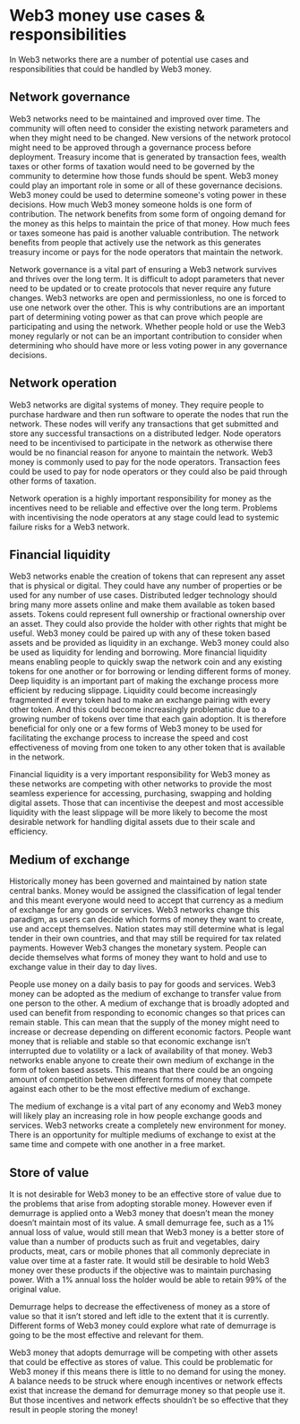 # Web3 money use cases & responsibilities

In Web3 networks there are a number of potential use cases and responsibilities that could be handled by Web3 money.



## Network governance

Web3 networks need to be maintained and improved over time. The community will often need to consider the existing network parameters and when they might need to be changed. New versions of the network protocol might need to be approved through a governance process before deployment. Treasury income that is generated by transaction fees, wealth taxes or other forms of taxation would need to be governed by the community to determine how those funds should be spent. Web3 money could play an important role in some or all of these governance decisions. Web3 money could be used to determine someone's voting power in these decisions. How much Web3 money someone holds is one form of contribution. The network benefits from some form of ongoing demand for the money as this helps to maintain the price of that money. How much fees or taxes someone has paid is another valuable contribution. The network benefits from people that actively use the network as this generates treasury income or pays for the node operators that maintain the network.

Network governance is a vital part of ensuring a Web3 network survives and thrives over the long term. It is difficult to adopt parameters that never need to be updated or to create protocols that never require any future changes. Web3 networks are open and permissionless, no one is forced to use one network over the other. This is why contributions are an important part of determining voting power as that can prove which people are participating and using the network. Whether people hold or use the Web3 money regularly or not can be an important contribution to consider when determining who should have more or less voting power in any governance decisions.



## Network operation

Web3 networks are digital systems of money. They require people to purchase hardware and then run software to operate the nodes that run the network. These nodes will verify any transactions that get submitted and store any successful transactions on a distributed ledger. Node operators need to be incentivised to participate in the network as otherwise there would be no financial reason for anyone to maintain the network. Web3 money is commonly used to pay for the node operators. Transaction fees could be used to pay for node operators or they could also be paid through other forms of taxation.

Network operation is a highly important responsibility for money as the incentives need to be reliable and effective over the long term. Problems with incentivising the node operators at any stage could lead to systemic failure risks for a Web3 network.



## Financial liquidity

Web3 networks enable the creation of tokens that can represent any asset that is physical or digital. They could have any number of properties or be used for any number of use cases. Distributed ledger technology should bring many more assets online and make them available as token based assets. Tokens could represent full ownership or fractional ownership over an asset. They could also provide the holder with other rights that might be useful. Web3 money could be paired up with any of these token based assets and be provided as liquidity in an exchange. Web3 money could also be used as liquidity for lending and borrowing. More financial liquidity means enabling people to quickly swap the network coin and any existing tokens for one another or for borrowing or lending different forms of money. Deep liquidity is an important part of making the exchange process more efficient by reducing slippage. Liquidity could become increasingly fragmented if every token had to make an exchange pairing with every other token. And this could become increasingly problematic due to a growing number of tokens over time that each gain adoption. It is therefore beneficial for only one or a few forms of Web3 money to be used for facilitating the exchange process to increase the speed and cost effectiveness of moving from one token to any other token that is available in the network.

Financial liquidity is a very important responsibility for Web3 money as these networks are competing with other networks to provide the most seamless experience for accessing, purchasing, swapping and holding digital assets. Those that can incentivise the deepest and most accessible liquidity with the least slippage will be more likely to become the most desirable network for handling digital assets due to their scale and efficiency.



## Medium of exchange

Historically money has been governed and maintained by nation state central banks. Money would be assigned the classification of legal tender and this meant everyone would need to accept that currency as a medium of exchange for any goods or services. Web3 networks change this paradigm, as users can decide which forms of money they want to create, use and accept themselves. Nation states may still determine what is legal tender in their own countries, and that may still be required for tax related payments. However Web3 changes the monetary system. People can decide themselves what forms of money they want to hold and use to exchange value in their day to day lives.

People use money on a daily basis to pay for goods and services. Web3 money can be adopted as the medium of exchange to transfer value from one person to the other. A medium of exchange that is broadly adopted and used can benefit from responding to economic changes so that prices can remain stable. This can mean that the supply of the money might need to increase or decrease depending on different economic factors. People want money that is reliable and stable so that economic exchange isn’t interrupted due to volatility or a lack of availability of that money. Web3 networks enable anyone to create their own medium of exchange in the form of token based assets. This means that there could be an ongoing amount of competition between different forms of money that compete against each other to be the most effective medium of exchange.

The medium of exchange is a vital part of any economy and Web3 money will likely play an increasing role in how people exchange goods and services. Web3 networks create a completely new environment for money. There is an opportunity for multiple mediums of exchange to exist at the same time and compete with one another in a free market.



## Store of value

It is not desirable for Web3 money to be an effective store of value due to the problems that arise from adopting storable money. However even if demurrage is applied onto a Web3 money that doesn’t mean the money doesn’t maintain most of its value. A small demurrage fee, such as a 1% annual loss of value, would still mean that Web3 money is a better store of value than a number of products such as fruit and vegetables, dairy products, meat, cars or mobile phones that all commonly depreciate in value over time at a faster rate. It would still be desirable to hold Web3 money over these products if the objective was to maintain purchasing power. With a 1% annual loss the holder would be able to retain 99% of the original value.

Demurrage helps to decrease the effectiveness of money as a store of value so that it isn’t stored and left idle to the extent that it is currently. Different forms of Web3 money could explore what rate of demurrage is going to be the most effective and relevant for them.

Web3 money that adopts demurrage will be competing with other assets that could be effective as stores of value. This could be problematic for Web3 money if this means there is little to no demand for using the money. A balance needs to be struck where enough incentives or network effects exist that increase the demand for demurrage money so that people use it. But those incentives and network effects shouldn’t be so effective that they result in people storing the money!
